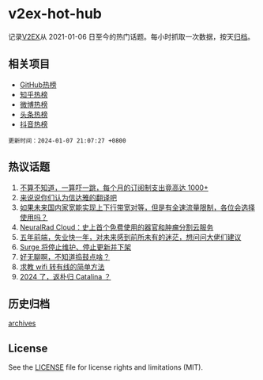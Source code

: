 # v2ex-hot-hub

 记录[V2EX](https://www.v2ex.com/)从 2021-01-06 日至今的热门话题。每小时抓取一次数据，按天[归档](archives)。
 
 ## 相关项目

- [GitHub热榜](https://github.com/snaildev/github-hot-hub)
- [知乎热榜](https://github.com/snaildev/zhihu-hot-hub)
- [微博热榜](https://github.com/snaildev/weibo-hot-hub)
- [头条热榜](https://github.com/snaildev/toutiao-hot-hub)
- [抖音热榜](https://github.com/snaildev/douyin-hot-hub)


 `更新时间：2024-01-07 21:07:27 +0800`

## 热议话题

1. [不算不知道，一算吓一跳，每个月的订阅制支出竟高达 1000+](https://www.v2ex.com/t/1006566)
1. [来说说你们认为信达雅的翻译吧](https://www.v2ex.com/t/1006550)
1. [如果未来国内家宽能实现上下行带宽对等，但是有全速流量限制，各位会选择使用吗？](https://www.v2ex.com/t/1006485)
1. [NeuralRad Cloud：史上首个免费使用的器官和肿瘤分割云服务](https://www.v2ex.com/t/1006501)
1. [五年前端，失业快一年，对未来感到前所未有的迷茫，想问问大佬们建议](https://www.v2ex.com/t/1006524)
1. [Surge 将停止维护、停止更新并下架](https://www.v2ex.com/t/1006529)
1. [好无聊啊，不知道捣鼓点啥？](https://www.v2ex.com/t/1006559)
1. [求教 wifi 转有线的简单方法](https://www.v2ex.com/t/1006504)
1. [2024 了，返朴归 Catalina ？](https://www.v2ex.com/t/1006528)

## 历史归档

[archives](archives)

## License

See the [LICENSE](LICENSE) file for license rights and limitations (MIT).
